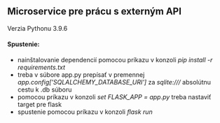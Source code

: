 ## Microservice pre prácu s externým API

Verzia Pythonu 3.9.6

#### Spustenie:
- nainštalovanie dependencií pomocou príkazu v konzoli *pip install -r requirements.txt*
- treba v súbore app.py prepísať v premennej *app.config['SQLALCHEMY_DATABASE_URI']* za *sqlite:///* absolútnu cestu k .db súboru
- pomocou príkazu v konzoli *set FLASK_APP = app.py*  treba nastaviť target pre flask
- spustenie pomocou príkazu v konzoli *flask run*